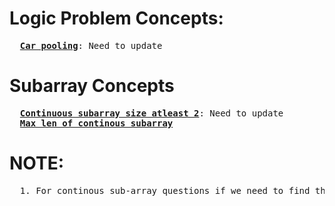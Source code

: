 # Logic Problem Concepts:
<pre>
  <b><a href="https://github.com/teja963/Advanced-DSA-and-CS-Theory/blob/master/Prefix%20sum/5.%20Car%20Pooling.cpp">Car pooling</a></b>: Need to update
</pre>
# Subarray Concepts
<pre>
  <b><a href="https://github.com/teja963/Advanced-DSA-and-CS-Theory/blob/master/Prefix%20sum/2.%20continous%20subarr%20size%20atleast%202%20multiple%20of%20k.cpp">Continuous subarray size atleast 2</a></b>: Need to update
  <b><a href="https://github.com/teja963/Advanced-DSA-and-CS-Theory/blob/master/Prefix%20sum/3.%20max%20length%20continous%20subarr%20with%20equal%200%201.cpp">Max len of continous subarray</a></b>
</pre>
# NOTE:  
<pre>
  1. For continous sub-array questions if we need to find the length of particular problem or anything, make use of map for efficient approach, incase of len use index usage 
</pre>

